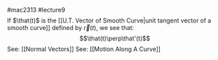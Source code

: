 #mac2313 
#lecture9
$$
\newcommand{\pos}{r(t)}
\newcommand{\posvec}{\vec r(t)}
\newcommand{\that}{\hat T}
\newcommand{\tvec}{\vec T}
\newcommand{\nhat}{\hat N}
\newcommand{\bwrap}[1]{\left[#1\right]}
\newcommand{\magnitude}[3]{\sqrt{\bwrap{#1}^2+\bwrap{#2}^2+\bwrap{#3}^2}}
$$
If $\that(t)$ is the [[U.T. Vector of Smooth Curve|unit tangent vector of a smooth curve]] 
defined by $\vec r(t)$, we see that:
$$\that(t)\perp\that'(t)$$
See: [[Normal Vectors]]
See: [[Motion Along A Curve]]
